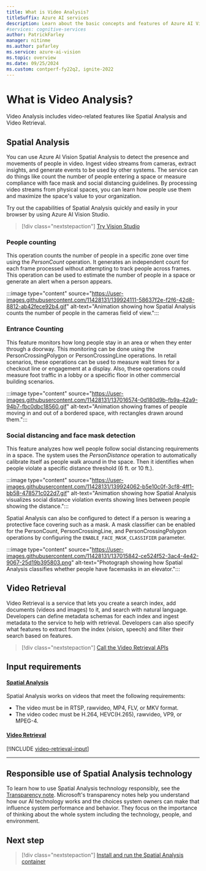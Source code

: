 ```yaml
---
title: What is Video Analysis?
titleSuffix: Azure AI services
description: Learn about the basic concepts and features of Azure AI Vision Spatial Analysis and Video Retrieval.
#services: cognitive-services
author: PatrickFarley
manager: nitinme
ms.author: pafarley
ms.service: azure-ai-vision
ms.topic: overview
ms.date: 09/25/2024
ms.custom: contperf-fy22q2, ignite-2022
---
```


# What is Video Analysis?

Video Analysis includes video-related features like Spatial Analysis and Video Retrieval.

## Spatial Analysis

You can use Azure AI Vision Spatial Analysis to detect the presence and movements of people in video. Ingest video streams from cameras, extract insights, and generate events to be used by other systems. The service can do things like count the number of people entering a space or measure compliance with face mask and social distancing guidelines. By processing video streams from physical spaces, you can learn how people use them and maximize the space's value to your organization.

Try out the capabilities of Spatial Analysis quickly and easily in your browser by using Azure AI Vision Studio.

> [!div class="nextstepaction"]
> [Try Vision Studio](https://portal.vision.cognitive.azure.com/)


### People counting

This operation counts the number of people in a specific zone over time using the *PersonCount* operation. It generates an independent count for each frame processed without attempting to track people across frames. This operation can be used to estimate the number of people in a space or generate an alert when a person appears.

:::image type="content" source="https://user-images.githubusercontent.com/11428131/139924111-58637f2e-f2f6-42d8-8812-ab42fece92b4.gif" alt-text="Animation showing how Spatial Analysis counts the number of people in the cameras field of view.":::

### Entrance Counting

This feature monitors how long people stay in an area or when they enter through a doorway. This monitoring can be done using the PersonCrossingPolygon or PersonCrossingLine operations. In retail scenarios, these operations can be used to measure wait times for a checkout line or engagement at a display. Also, these operations could measure foot traffic in a lobby or a specific floor in other commercial building scenarios.

:::image type="content" source="https://user-images.githubusercontent.com/11428131/137016574-0d180d9b-fb9a-42a9-94b7-fbc0dbc18560.gif" alt-text="Animation showing frames of people moving in and out of a bordered space, with rectangles drawn around them.":::

### Social distancing and face mask detection

This feature analyzes how well people follow social distancing requirements in a space. The system uses the *PersonDistance* operation to automatically calibrate itself as people walk around in the space. Then it identifies when people violate a specific distance threshold (6 ft. or 10 ft.).

:::image type="content" source="https://user-images.githubusercontent.com/11428131/139924062-b5e10c0f-3cf8-4ff1-bb58-478571c022d7.gif" alt-text="Animation showing how Spatial Analysis visualizes social distance violation events showing lines between people showing the distance.":::

Spatial Analysis can also be configured to detect if a person is wearing a protective face covering such as a mask. A mask classifier can be enabled for the PersonCount, PersonCrossingLine, and PersonCrossingPolygon operations by configuring the `ENABLE_FACE_MASK_CLASSIFIER` parameter.

:::image type="content" source="https://user-images.githubusercontent.com/11428131/137015842-ce524f52-3ac4-4e42-9067-25d19b395803.png" alt-text="Photograph showing how Spatial Analysis classifies whether people have facemasks in an elevator.":::

## Video Retrieval

Video Retrieval is a service that lets you create a search index, add documents (videos and images) to it, and search with natural language. Developers can define metadata schemas for each index and ingest metadata to the service to help with retrieval. Developers can also specify what features to extract from the index (vision, speech) and filter their search based on features.

> [!div class="nextstepaction"]
> [Call the Video Retrieval APIs](./how-to/video-retrieval.md)

## Input requirements

#### [Spatial Analysis](#tab/sa)

Spatial Analysis works on videos that meet the following requirements:
* The video must be in RTSP, rawvideo, MP4, FLV, or MKV format.
* The video codec must be H.264, HEVC(H.265), rawvideo, VP9, or MPEG-4.

#### [Video Retrieval](#tab/vr)

[!INCLUDE [video-retrieval-input](./includes/video-retrieval-input.md)]

---


## Responsible use of Spatial Analysis technology

To learn how to use Spatial Analysis technology responsibly, see the [Transparency note](/legal/cognitive-services/computer-vision/transparency-note-spatial-analysis?context=%2fazure%2fcognitive-services%2fComputer-vision%2fcontext%2fcontext). Microsoft's transparency notes help you understand how our AI technology works and the choices system owners can make that influence system performance and behavior. They focus on the importance of thinking about the whole system including the technology, people, and environment.

## Next step

> [!div class="nextstepaction"]
> [Install and run the Spatial Analysis container](spatial-analysis-container.md)
